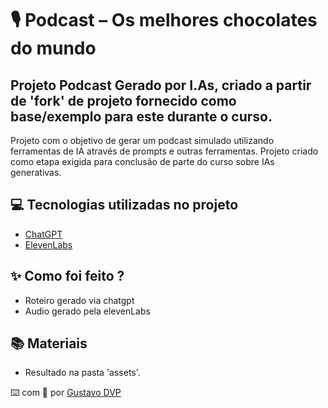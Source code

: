 
# 🎙️ Podcast – Os melhores chocolates do mundo

## Projeto Podcast Gerado por I.As, criado a partir de 'fork' de projeto fornecido como base/exemplo para este durante o curso.

Projeto com o objetivo de gerar um podcast simulado utilizando ferramentas de IA através de prompts e outras ferramentas.
Projeto criado como etapa exigida para conclusão de parte do curso sobre IAs generativas.

## 💻 Tecnologias utilizadas no projeto

- [ChatGPT](https://chat.openai.com/) 
- [ElevenLabs](https://elevenlabs.io/)

## ✨ Como foi feito ?

- Roteiro gerado via chatgpt
- Audio gerado pela elevenLabs

## 📚 Materiais
- Resultado na pasta 'assets'.

⌨️ com 💜 por [Gustavo DVP](https://github.com/GDVP)
